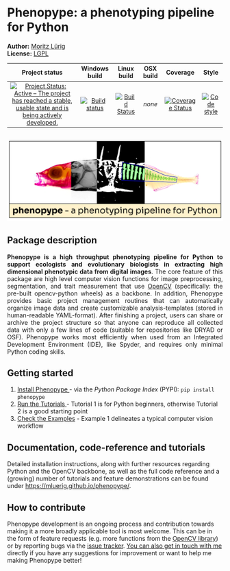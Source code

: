# Phenopype: a phenotyping pipeline for Python

**Author:** [Moritz Lürig](https://luerig.net)<br/>
**License:** [LGPL](https://opensource.org/licenses/LGPL-3.0)<br/>

<!-- badges: start -->
| Project status | Windows build | Linux build | OSX build | Coverage | Style | 
|:---:|:---:|:---:|:---:|:---:|:---:|
| [![Project Status: Active – The project has reached a stable, usable state and is being actively developed.](http://www.repostatus.org/badges/latest/active.svg)](http://www.repostatus.org/#active) | [![Build status](https://ci.appveyor.com/api/projects/status/4o27rpjbe8ij2kj3?svg=true)](https://ci.appveyor.com/project/mluerig/phenopype) | [![Build Status](https://travis-ci.org/mluerig/phenopype.svg?branch=master)](https://travis-ci.org/mluerig/phenopype) | *none* | [![Coverage Status](https://coveralls.io/repos/github/mluerig/phenopype/badge.svg?branch=master)](https://coveralls.io/github/mluerig/phenopype?branch=master) | [![Code style](https://img.shields.io/badge/code%20style-black-000000.svg)](https://github.com/psf/black) |
<!-- badges: end -->
<br>

<img src="https://raw.githubusercontent.com/mluerig/phenopype/master/source/phenopype_logo.png">

<div align="justify">

## Package description

<strong>Phenopype is a high throughput phenotyping pipeline for Python to support ecologists and evolutionary biologists in extracting high dimensional phenotypic data from digital images</strong>. The core feature of this package are high level computer vision functions for image preprocessing, segmentation, and trait measurement that use <a href="https://github.com/opencv/opencv-python">OpenCV</a> (specifically: the pre-built opencv-python wheels) as a backbone. In addition, Phenopype provides basic project management routines that can automatically organize image data and create customizable analysis-templates (stored in human-readable YAML-format). After finishing a project, users can share or archive the project structure so that anyone can reproduce all collected data with only a few lines of code (suitable for repositories like DRYAD or OSF). Phenopype works most efficiently when used from an Integrated Development Environment (IDE), like Spyder, and requires only minimal Python coding skills.<br>

</div>

## Getting started
<ol>
<li><a href="https://mluerig.github.io/phenopype/installation.html">Install Phenopype </a> - via the <i>Python Package Index</i> (PYPI): <code>pip install phenopype</code></li> 
<li><a href="https://mluerig.github.io/phenopype/tutorial_0.html">Run the Tutorials </a> - Tutorial 1 is for Python beginners, otherwise Tutorial 2 is a good starting point </li>
<li><a href="https://mluerig.github.io/phenopype/index.html#examples">Check the Examples</a> - Example 1 delineates a typical computer vision workflow </li>
</ol>

## Documentation, code-reference and tutorials
Detailed installation instructions, along with further resources regarding Python and the OpenCV backbone, as well as the full code reference and a (growing) number of tutorials and feature demonstrations can be found under https://mluerig.github.io/phenopype/.

## How to contribute
Phenopype development is an ongoing process and contribution towards making it a more broadly applicable tool is most welcome. This can be in the form of feature requests (e.g. more functions from the <a href="https://docs.opencv.org/master/modules.html"> OpenCV library</a>) or by reporting bugs via the <a href="https://github.com/mluerig/phenopype/issues"> issue tracker</a>. <a href="https://luerig.net">You can also get in touch with me</a> directly if you have any suggestions for improvement or want to help me making Phenopype better! 

